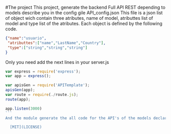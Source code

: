
#The project
This project, generate the backend Full API REST depending to models describe you in the config gile API_config.json
This file is a json list of object wich contain three atributes, name of model, atributtes list of model and type list of the atributes. Each object is defined by the following code.
```json
{"name":"usuario", 
 "atributtes":["name","LastName","Country"],
 "type":["string","string","string"]
}
```
Only you need add the next lines in your server.js 
``````js
var express = require('express');
var app = express();

var apisGen = require('APITemplate');
apisGen(app);
var route = require(./route.js);
route(app);

app.listen(3000)
```
And the module generate the all code for the API's of the models declared you in the file confing API_config.json

  [MIT](LICENSE)
